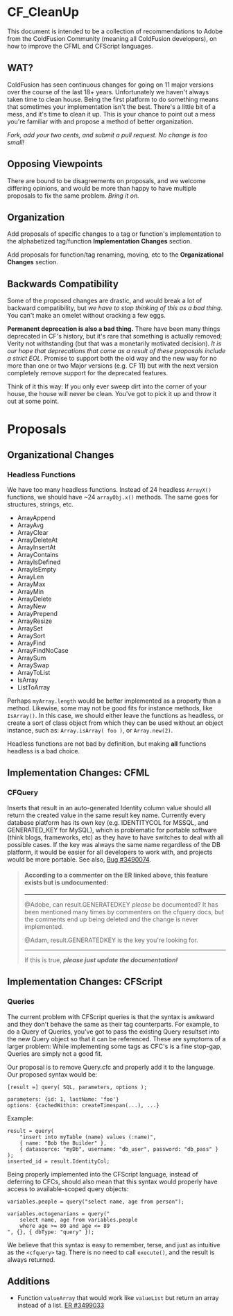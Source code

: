 # CF_CleanUp

This document is intended to be a collection of recommendations to Adobe from the ColdFusion Community (meaning all ColdFusion developers), on how to improve the CFML and CFScript languages.

## WAT?

ColdFusion has seen continuous changes for going on 11 major versions over the course of the last 18+ years. Unfortunately we haven't always taken time to clean house. Being the first platform to do something means that sometimes your implementation isn't the best. There's a little bit of a mess, and it's time to clean it up. This is your chance to point out a mess you're familiar with and propose a method of better organization.

_Fork, add your two cents, and submit a pull request. No change is too small!_

## Opposing Viewpoints

There are bound to be disagreements on proposals, and we welcome differing opinions, and would be more than happy to have multiple proposals to fix the same problem. _Bring it on._

## Organization

Add proposals of specific changes to a tag or function's implementation to the alphabetized tag/function **Implementation Changes** section.

Add proposals for function/tag renaming, moving, etc to the **Organizational Changes** section.

## Backwards Compatibility

Some of the proposed changes are drastic, and would break a lot of backward compatibility, but _we have to stop thinking of this as a bad thing_. You can't make an omelet without cracking a few eggs.

**Permanent deprecation is also a bad thing.** There have been many things deprecated in CF's history, but it's rare that something is actually removed; Verity not withstanding (but that was a monetarily motivated decision). _It is our hope that deprecations that come as a result of these proposals include a strict EOL._ Promise to support both the old way and the new way for no more than one or two Major versions (e.g. CF 11) but with the next version completely remove support for the deprecated features.

Think of it this way: If you only ever sweep dirt into the corner of your house, the house will never be clean. You've got to pick it up and throw it out at some point.

# Proposals

## Organizational Changes

### Headless Functions

We have too many headless functions. Instead of 24 headless `ArrayX()` functions, we should have ~24 `arrayObj.x()` methods. The same goes for structures, strings, etc.

 * ArrayAppend
 * ArrayAvg
 * ArrayClear
 * ArrayDeleteAt
 * ArrayInsertAt
 * ArrayContains
 * ArrayIsDefined
 * ArrayIsEmpty
 * ArrayLen
 * ArrayMax
 * ArrayMin
 * ArrayDelete
 * ArrayNew
 * ArrayPrepend
 * ArrayResize
 * ArraySet
 * ArraySort
 * ArrayFind
 * ArrayFindNoCase
 * ArraySum
 * ArraySwap
 * ArrayToList
 * IsArray
 * ListToArray

Perhaps `myArray.length` would be better implemented as a property than a method. Likewise, some may not be good fits for instance methods, like `IsArray()`. In this case, we should either leave the functions as headless, or create a sort of class object from which they can be used without an object instance, such as: `Array.isArray( foo )`, or `Array.new(2)`.

Headless functions are not bad by definition, but making **all** functions headless is a bad choice.

## Implementation Changes: CFML

### CFQuery

Inserts that result in an auto-generated Identity column value should all return the created value in the same result key name. Currently every database platform has its own key (e.g. IDENTITYCOL for MSSQL, and GENERATED_KEY for MySQL), which is problematic for portable software (think blogs, frameworks, etc) as they have to have switches to deal with all possible cases. If the key was always the same name regardless of the DB platform, it would be easier for all developers to work with, and projects would be more portable. See also, [Bug #3490074](https://bugbase.adobe.com/index.cfm?event=bug&id=3490074).

> #### According to a commenter on the ER linked above, this feature exists but is undocumented:
> ---
> @Adobe, can result.GENERATEDKEY *please* be documented? It has been mentioned many times by commenters on the cfquery docs, but the comments end up being deleted and the change is never implemented.
>
> @Adam, result.GENERATEDKEY is the key you're looking for.
>
> ---
>
> If this is true, **_please just update the documentation!_**

## Implementation Changes: CFScript

### Queries

The current problem with CFScript queries is that the syntax is awkward and they don't behave the same as their tag counterparts. For example, to do a Query of Queries, you've got to pass the existing Query resultset into the new Query object so that it can be referenced. These are symptoms of a larger problem: While implementing some tags as CFC's is a fine stop-gap, Queries are simply not a good fit.

Our proposal is to remove Query.cfc and properly add it to the language. Our proposed syntax would be:

    [result =] query( SQL, parameters, options );

    parameters: {id: 1, lastName: 'foo'}
    options: {cachedWithin: createTimespan(...), ...}

Example:

```cfs
result = query(
    "insert into myTable (name) values (:name)",
    { name: "Bob the Builder" },
    { datasource: "myDb", username: "db_user", password: "db_pass" }
);
inserted_id = result.IdentityCol;
```

Being properly implemented into the CFScript language, instead of deferring to CFCs, should also mean that this syntax would properly have access to available-scoped query objects:

```cfs
variables.people = query("select name, age from person");

variables.octogenarians = query("
    select name, age from variables.people
    where age >= 80 and age <= 89
", {}, { dbType: "query" });
```

We believe that this syntax is easy to remember, terse, and just as intuitive as the `<cfquery>` tag. There is no need to call `execute()`, and the result is always returned.

## Additions

* Function `valueArray` that would work like `valueList` but return an array instead of a list. [ER #3499033](https://bugbase.adobe.com/index.cfm?event=bug&id=3499033)
